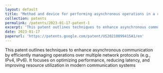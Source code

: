 ```yaml
---
layout: default
title: "Method and device for performing asynchronous operations in a communication system"
collection: patents
permalink: /patents/2023-01-17-patent-1
excerpt: 'This patent outlines techniques to enhance asynchronous communication by efficiently managing operations over multiple network protocols (e.g., IPv4, IPv6). It focuses on optimizing performance, reducing latency, and improving resource utilization in modern communication systems'
date: 2023-01-17
paperurl: 'https://patents.google.com/patent/US20210099415A1/en'
---
```


This patent outlines techniques to enhance asynchronous communication by efficiently managing operations over multiple network protocols (e.g., IPv4, IPv6). It focuses on optimizing performance, reducing latency, and improving resource utilization in modern communication systems
